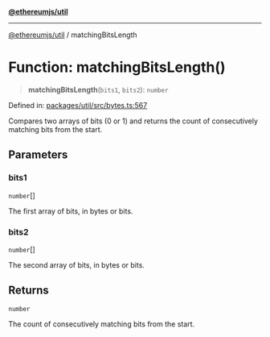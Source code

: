 [**@ethereumjs/util**](../README.md)

***

[@ethereumjs/util](../README.md) / matchingBitsLength

# Function: matchingBitsLength()

> **matchingBitsLength**(`bits1`, `bits2`): `number`

Defined in: [packages/util/src/bytes.ts:567](https://github.com/ethereumjs/ethereumjs-monorepo/blob/master/packages/util/src/bytes.ts#L567)

Compares two arrays of bits (0 or 1) and returns the count of consecutively matching bits from the start.

## Parameters

### bits1

`number`[]

The first array of bits, in bytes or bits.

### bits2

`number`[]

The second array of bits, in bytes or bits.

## Returns

`number`

The count of consecutively matching bits from the start.
